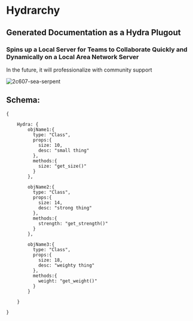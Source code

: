 # Hydrarchy
## Generated Documentation as a Hydra Plugout 
### Spins up a Local Server for Teams to Collaborate Quickly and Dynamically on a Local Area Network Server
In the future, it will professionalize with community support

![2c607-sea-serpent](https://user-images.githubusercontent.com/107733608/174912964-77b2a004-4cb4-4c82-b166-39f361dd4562.jpg)


## Schema:
    {
      
        Hydra: {
            objName1:{
              type: "Class",
              props:{
                size: 10,
                desc: "small thing"
              },
              methods:{
                size: "get_size()"
              }
            },

            objName2:{
              type: "Class",
              props:{
                size: 14,
                desc: "strong thing"
              },
              methods:{
                strength: "get_strength()"
              }
            },

            objName3:{
              type: "Class",
              props:{
                size: 18,
                desc: "weighty thing"
              },
              methods:{
                weight: "get_weight()"
              }
            }

        }
    
    }
